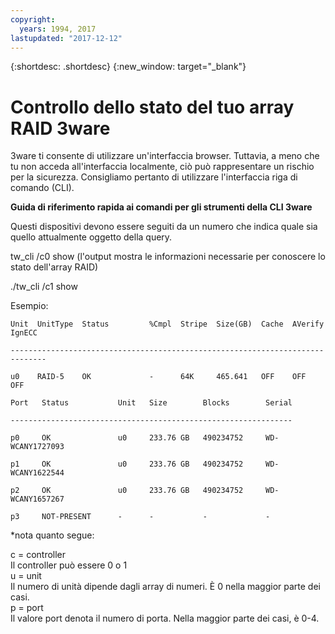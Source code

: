 ```yaml
---
copyright:
  years: 1994, 2017
lastupdated: "2017-12-12"
---
```


{:shortdesc: .shortdesc}
{:new_window: target="_blank"}

# Controllo dello stato del tuo array RAID 3ware

3ware ti consente di utilizzare un'interfaccia browser. Tuttavia, a meno che tu non acceda all'interfaccia localmente, ciò può rappresentare un rischio per la sicurezza. Consigliamo pertanto di utilizzare l'interfaccia riga di comando (CLI).

<!--You can download the 3ware CLI utilities the software Library, located in the bottom of Customer Portal.  Please check http://downloads.service.softlayer.com for the latest version (VPN access required to access the downloads page). -->

**Guida di riferimento rapida ai comandi per gli strumenti della CLI 3ware**

Questi dispositivi devono essere seguiti da un numero che indica quale sia quello attualmente oggetto della query.

tw_cli /c0 show (l'output mostra le informazioni necessarie per conoscere lo stato dell'array RAID)

./tw_cli /c1 show

Esempio:

    Unit  UnitType  Status         %Cmpl  Stripe  Size(GB)  Cache  AVerify  IgnECC

    ------------------------------------------------------------------------------

    u0    RAID-5    OK             -      64K     465.641   OFF    OFF      OFF    

    Port   Status           Unit   Size        Blocks        Serial

    ---------------------------------------------------------------

    p0     OK               u0     233.76 GB   490234752     WD-WCANY1727093

    p1     OK               u0     233.76 GB   490234752     WD-WCANY1622544

    p2     OK               u0     233.76 GB   490234752     WD-WCANY1657267

    p3     NOT-PRESENT      -      -           -             -

*nota quanto segue:

c = controller<br/>
Il controller può essere 0 o 1<br/>
u = unit<br/>
Il numero di unità dipende dagli array di numeri. È 0 nella maggior parte dei casi.<br/>
p = port<br/>
Il valore port denota il numero di porta. Nella maggior parte dei casi, è 0-4.
